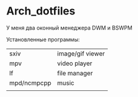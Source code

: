 # Arch_dotfiles
У меня два оконный менеджера DWM и BSWPM

Установленные программы:

|             |                  |
| --------    | --------         |
| sxiv        | image/gif viewer |
| mpv         | video player     |
| lf          | file manager     |
| mpd/ncmpcpp | music            |
|             |                  |
